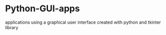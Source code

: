 # Python-GUI-apps
applications using a graphical user interface created with python and tkinter library

